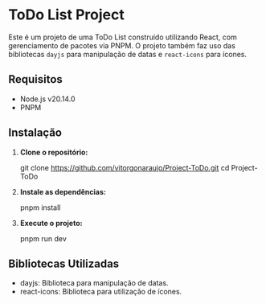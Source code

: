 # ToDo List Project

Este é um projeto de uma ToDo List construído utilizando React, com gerenciamento de pacotes via PNPM. O projeto também faz uso das bibliotecas `dayjs` para manipulação de datas e `react-icons` para ícones.

## Requisitos

- Node.js v20.14.0
- PNPM

## Instalação

1. **Clone o repositório:**

   git clone https://github.com/vitorgonaraujo/Project-ToDo.git
   cd Project-ToDo

2. **Instale as dependências:**

    pnpm install

3. **Execute o projeto:**

    pnpm run dev

## Bibliotecas Utilizadas

- dayjs: Biblioteca para manipulação de datas.
- react-icons: Biblioteca para utilização de ícones.
